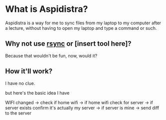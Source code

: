 # What is Aspidistra?

Aspidistra is a way for me to sync files from my laptop to my computer after a lecture, without having to open my laptop and type a command or such.

## Why not use [rsync](https://github.com/RsyncProject/rsync) or [insert tool here]?

Because that wouldn't be fun, now, would it?

## How it'll work?

I have no clue.

but here's the basic idea I have

WIFI changed -> check if home wifi -> if home wifi check for server -> if server exists confirm it's actually my server -> if server is mine -> send diff to the server

